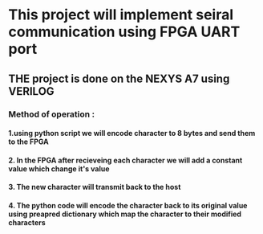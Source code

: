 # This project will implement seiral communication using FPGA UART port 
## THE project is done on the NEXYS A7 using VERILOG 
### Method of operation :
#### 1.using python script we will encode character to 8 bytes and send them to the FPGA 
#### 2. In the FPGA after recieveing each character we will add a constant value which change it's value 
#### 3. The new character will transmit back to the host 
#### 4. The python code will encode the character back to its original value using preapred dictionary which map the character to their modified characters 
